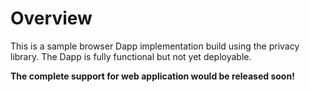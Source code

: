 # Overview
This is a sample browser Dapp implementation build using the privacy library. The Dapp is fully functional but not yet deployable. 

**The complete support for web application would be released soon!**